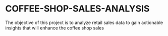 # COFFEE-SHOP-SALES-ANALYSIS
The objective of this project is to analyze retail sales data to gain actionable insights that will enhance the coffee shop sales
